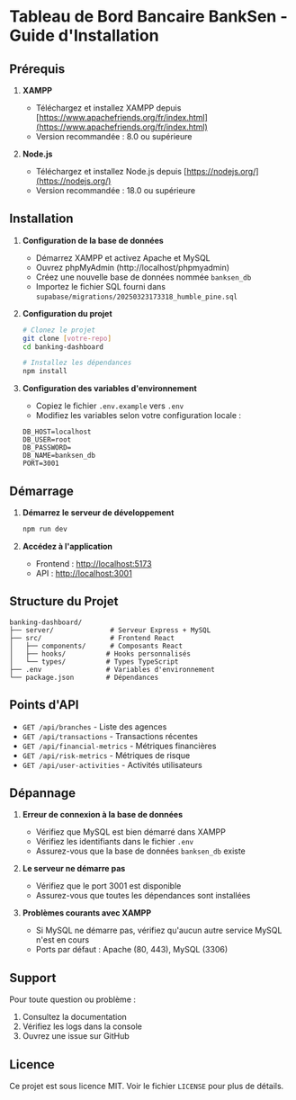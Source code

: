 # Tableau de Bord Bancaire BankSen - Guide d'Installation

## Prérequis

1. **XAMPP**
   - Téléchargez et installez XAMPP depuis [https://www.apachefriends.org/fr/index.html](https://www.apachefriends.org/fr/index.html)
   - Version recommandée : 8.0 ou supérieure

2. **Node.js**
   - Téléchargez et installez Node.js depuis [https://nodejs.org/](https://nodejs.org/)
   - Version recommandée : 18.0 ou supérieure

## Installation

1. **Configuration de la base de données**
   - Démarrez XAMPP et activez Apache et MySQL
   - Ouvrez phpMyAdmin (http://localhost/phpmyadmin)
   - Créez une nouvelle base de données nommée `banksen_db`
   - Importez le fichier SQL fourni dans `supabase/migrations/20250323173318_humble_pine.sql`

2. **Configuration du projet**
   ```bash
   # Clonez le projet
   git clone [votre-repo]
   cd banking-dashboard

   # Installez les dépendances
   npm install
   ```

3. **Configuration des variables d'environnement**
   - Copiez le fichier `.env.example` vers `.env`
   - Modifiez les variables selon votre configuration locale :
   ```
   DB_HOST=localhost
   DB_USER=root
   DB_PASSWORD=
   DB_NAME=banksen_db
   PORT=3001
   ```

## Démarrage

1. **Démarrez le serveur de développement**
   ```bash
   npm run dev
   ```

2. **Accédez à l'application**
   - Frontend : [http://localhost:5173](http://localhost:5173)
   - API : [http://localhost:3001](http://localhost:3001)

## Structure du Projet

```
banking-dashboard/
├── server/              # Serveur Express + MySQL
├── src/                 # Frontend React
│   ├── components/      # Composants React
│   ├── hooks/          # Hooks personnalisés
│   └── types/          # Types TypeScript
├── .env                # Variables d'environnement
└── package.json        # Dépendances
```

## Points d'API

- `GET /api/branches` - Liste des agences
- `GET /api/transactions` - Transactions récentes
- `GET /api/financial-metrics` - Métriques financières
- `GET /api/risk-metrics` - Métriques de risque
- `GET /api/user-activities` - Activités utilisateurs

## Dépannage

1. **Erreur de connexion à la base de données**
   - Vérifiez que MySQL est bien démarré dans XAMPP
   - Vérifiez les identifiants dans le fichier `.env`
   - Assurez-vous que la base de données `banksen_db` existe

2. **Le serveur ne démarre pas**
   - Vérifiez que le port 3001 est disponible
   - Assurez-vous que toutes les dépendances sont installées

3. **Problèmes courants avec XAMPP**
   - Si MySQL ne démarre pas, vérifiez qu'aucun autre service MySQL n'est en cours
   - Ports par défaut : Apache (80, 443), MySQL (3306)

## Support

Pour toute question ou problème :
1. Consultez la documentation
2. Vérifiez les logs dans la console
3. Ouvrez une issue sur GitHub

## Licence

Ce projet est sous licence MIT. Voir le fichier `LICENSE` pour plus de détails.